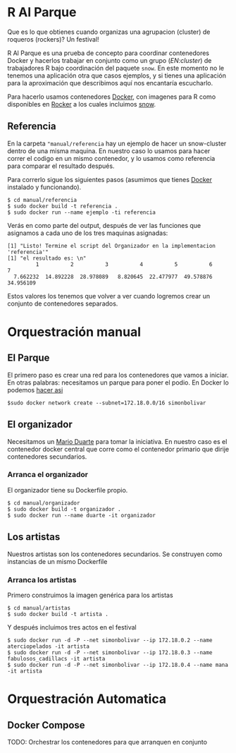 <!-- README.md is generated from README.Rmd. Please edit that file -->
R Al Parque
===========

Que es lo que obtienes cuando organizas una agrupacion (cluster) de roqueros (rockers)? Un festival!

R Al Parque es una prueba de concepto para coordinar contenedores Docker y hacerlos trabajar en conjunto como un grupo (*EN:cluster*) de trabajadores R bajo coordinación del paquete `snow`. En este momento no le tenemos una aplicación otra que casos ejemplos, y si tienes una aplicación para la aproximación que describimos aquí nos encantaría escucharlo.

Para hacerlo usamos contenedores [Docker](https://docker.com), con imagenes para R como disponibles en [Rocker](https://github.com/rocker-org/rocker) a los cuales incluimos [snow](https://cran.r-project.org/web/packages/snow/index.html).

Referencia
----------

En la carpeta `"manual/referencia` hay un ejemplo de hacer un snow-cluster dentro de una misma maquina. En nuestro caso lo usamos para hacer correr el codigo en un mismo contenedor, y lo usamos como referencia para comparar el resultado después.

Para correrlo sigue los siguientes pasos (asumimos que tienes [Docker](https://docker.com) instalado y funcionando).

    $ cd manual/referencia
    $ sudo docker build -t referencia .
    $ sudo docker run --name ejemplo -ti referencia

Verás en como parte del output, después de ver las funciones que asignamos a cada uno de los tres maquinas asignadas:

    [1] "Listo! Termine el script del Organizador en la implementacion 'referencia'"
    [1] "el resultado es: \n"
             1          2          3          4          5          6          7 
      7.662232  14.892228  28.978089   8.820645  22.477977  49.578876  34.956109 

Estos valores los tenemos que volver a ver cuando logremos crear un conjunto de contenedores separados.

Orquestración manual
====================

El Parque
---------

El primero paso es crear una red para los contenedores que vamos a iniciar. En otras palabras: necesitamos un parque para poner el podio. En Docker lo podemos [hacer asi](http://stackoverflow.com/questions/27937185/assign-static-ip-to-docker-container/35359185#35359185)

    $sudo docker network create --subnet=172.18.0.0/16 simonbolivar

El organizador
--------------

Necesitamos un [Mario Duarte](https://es.wikipedia.org/wiki/Rock_al_Parque) para tomar la iniciativa. En nuestro caso es el contenedor docker central que corre como el contenedor primario que dirije contenedores secundarios.

### Arranca el organizador

El organizador tiene su Dockerfile propio.

    $ cd manual/organizador
    $ sudo docker build -t organizador .
    $ sudo docker run --name duarte -it organizador

Los artistas
------------

Nuestros artistas son los contenedores secundarios. Se construyen como instancias de un mismo Dockerfile

### Arranca los artistas

Primero construimos la imagen genérica para los artistas

    $ cd manual/artistas
    $ sudo docker build -t artista .

Y después incluimos tres actos en el festival

    $ sudo docker run -d -P --net simonbolivar --ip 172.18.0.2 --name aterciopelados -it artista
    $ sudo docker run -d -P --net simonbolivar --ip 172.18.0.3 --name fabulosos_cadillacs -it artista
    $ sudo docker run -d -P --net simonbolivar --ip 172.18.0.4 --name mana -it artista

Orquestración Automatica
========================

Docker Compose
--------------

TODO: Orchestrar los contenedores para que arranquen en conjunto

